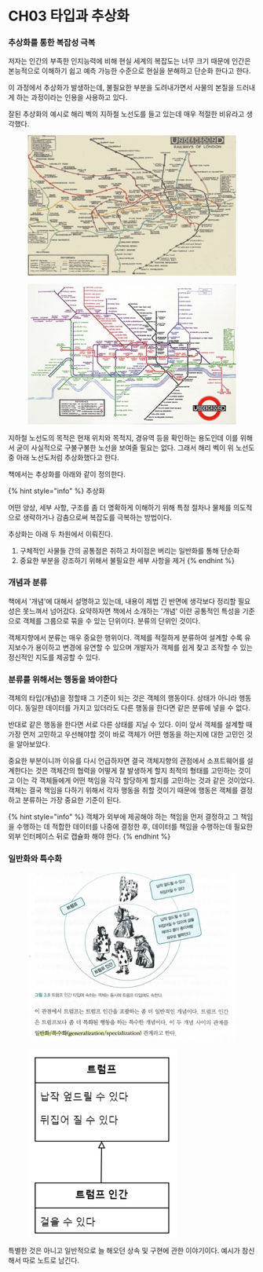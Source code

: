# CH03 타입과 추상화

### 추상화를 통한 복잡성 극복

저자는 인간의 부족한 인지능력에 비해 현실 세계의 복잡도는 너무 크기 때문에 인간은 본능적으로 이해하기 쉽고 예측 가능한 수준으로 현실을 분해하고 단순화 한다고 한다.

이 과정에서 추상화가 발생하는데, 불필요한 부분을 도려내가면서 사물의 본질을 드러내게 하는 과정이라는 인용을 사용하고 있다.

잘된 추상화의 예시로 해리 벡의 지하철 노선도를 들고 있는데 매우 적절한 비유라고 생각했다.

<figure><img src="../../.gitbook/assets/image (26).png" alt=""><figcaption></figcaption></figure>

<figure><img src="../../.gitbook/assets/image (19).png" alt=""><figcaption></figcaption></figure>

지하철 노선도의 목적은 현재 위치와 목적지, 경유역 등을 확인하는 용도인데 이를 위해서 굳이 사실적으로 구불구불한 노선을 보여줄 필요는 없다. 그래서 해리 벡이 위 노선도중 아래 노선도처럼 추상화했다고 한다.

책에서는 추상화를 아래와 같이 정의한다.

{% hint style="info" %}
추상화

어떤 양상, 세부 사항, 구조를 좀 더 명확하게 이해하기 위해 특정 절차나 물체를 의도적으로 생략하거나 감춤으로써 복잡도를 극복하는 방법이다.

추상화는 아래 두 차원에서 이뤄진다.

1. 구체적인 사물들 간의 공통점은 취하고 차이점은 버리는 일반화를 통해 단순화
2. 중요한 부분을 강조하기 위해서 불필요한 세부 사항을 제거
{% endhint %}

### 개념과 분류

책에서 '개념'에 대해서 설명하고 있는데, 내용이 제법 긴 반면에 생각보다 정리할 필요성은 못느껴서 넘어갔다. 요약하자면 책에서 소개하는 '개념' 이란 공통적인 특성을 기준으로 객체를 그룹으로 묶을 수 있는 단위이다. 분류의 단위인 것이다.

객체지향에서 분류는 매우 중요한 행위이다. 객체를 적절하게 분류하여 설계할 수록 유지보수가 용이하고 변경에 유연할 수 있으며 개발자가 객체를 쉽게 찾고 조작할 수 있는 정신적인 지도를 제공할 수 있다.

### 분류를 위해서는 행동을 봐야한다

객체의 타입(개념)을 정할때 그 기준이 되는 것은 객체의 행동이다. 상태가 아니라 행동이다. 동일한 데이터를 가지고 있더라도 다른 행동을 한다면 같은 분류에 넣을 수 없다.

반대로 같은 행동을 한다면 서로 다른 상태를 지닐 수 있다. 이미 앞서 객체를 설계할 때 가장 먼저 고민하고 우선해야할 것이 바로 객체가 어떤 행동을 하는지에 대한 고민인 것을 알아보았다.

중요한 부분이니까 이유를 다시 언급하자면 결국 객체지향의 관점에서 소프트웨어를 설계한다는 것은 객체간의 협력을 어떻게 잘 발생하게 할지 최적의 형태를 고민하는 것이고 이는 각 객체들에게 어떤 책임을 각각 할당하게 할지를 고민하는 것과 같은 것이었다. 객체는 결국 책임을 다하기 위해서 각자 행동을 취할 것이기 때문에 행동은 객체를 결정하고 분류하는 가장 중요한 기준이 된다.

{% hint style="info" %}
객체가 외부에 제공해야 하는 책임을 먼저 결정하고 그 책임을 수행하는 데 적합한 데이터를 나중에 결정한 후, 데이터를 책임을 수행하는데 필요한 외부 인터페이스 뒤로 캡슐화 해야 한다.
{% endhint %}

### 일반화와 특수화

<figure><img src="../../.gitbook/assets/2023. 4. 5. - 0.jpg" alt=""><figcaption></figcaption></figure>

<figure><img src="../../.gitbook/assets/image (24).png" alt=""><figcaption></figcaption></figure>

특별한 것은 아니고 일반적으로 늘 해오던 상속 및 구현에 관한 이야기이다. 예시가 참신해서 따로 노트로 남긴다.
